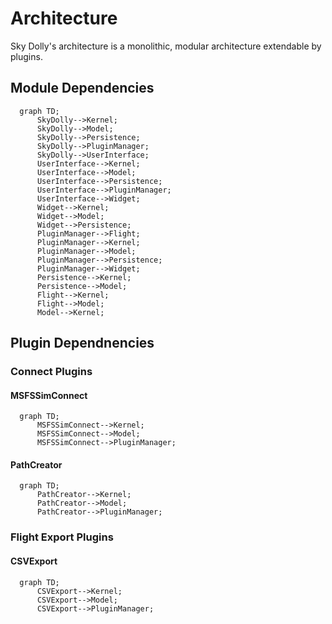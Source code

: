 # Architecture
Sky Dolly's architecture is a monolithic, modular architecture extendable by plugins.

## Module Dependencies
```mermaid
  graph TD;
      SkyDolly-->Kernel;
      SkyDolly-->Model;
      SkyDolly-->Persistence;
      SkyDolly-->PluginManager;
      SkyDolly-->UserInterface;
      UserInterface-->Kernel;
      UserInterface-->Model;
      UserInterface-->Persistence;
      UserInterface-->PluginManager;
      UserInterface-->Widget;
      Widget-->Kernel;
      Widget-->Model;
      Widget-->Persistence;
      PluginManager-->Flight;
      PluginManager-->Kernel;
      PluginManager-->Model;
      PluginManager-->Persistence;
      PluginManager-->Widget;
      Persistence-->Kernel;
      Persistence-->Model;
      Flight-->Kernel;
      Flight-->Model;
      Model-->Kernel;
```

## Plugin Dependnencies
### Connect Plugins
#### MSFSSimConnect
```mermaid
  graph TD;
      MSFSSimConnect-->Kernel;
      MSFSSimConnect-->Model;
      MSFSSimConnect-->PluginManager;
```

#### PathCreator
```mermaid
  graph TD;
      PathCreator-->Kernel;
      PathCreator-->Model;
      PathCreator-->PluginManager;
```

### Flight Export Plugins
#### CSVExport
```mermaid
  graph TD;
      CSVExport-->Kernel;
      CSVExport-->Model;
      CSVExport-->PluginManager;
```
